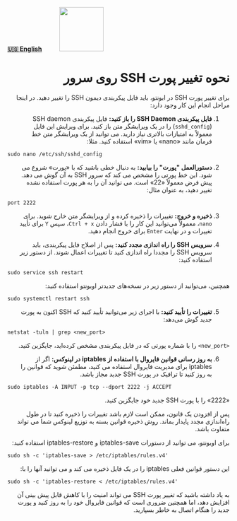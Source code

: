 [**🇺🇸 English**](https://github.com/hiddify/Hiddify-Manager/wiki/How-to-change-SSH-port-on-your-server)&nbsp;&nbsp;&nbsp;&nbsp;&nbsp;&nbsp;&nbsp;&nbsp;&nbsp;&nbsp;<a href="https://github.com/hiddify/hiddify-config/wiki/%D9%87%D9%85%D9%87-%D8%A2%D9%85%D9%88%D8%B2%D8%B4%E2%80%8C%D9%87%D8%A7-%D9%88-%D9%88%DB%8C%D8%AF%D8%A6%D9%88%D9%87%D8%A7"><img width="100" src="https://github.com/hiddify/hiddify-config/assets/125398461/3704cd84-eee6-4c45-abe7-3c02936bbebb" /></a>



<div dir=rtl>

# نحوه تغییر پورت SSH روی سرور

برای تغییر پورت SSH در ابونتو، باید فایل پیکربندی دیمون SSH را تغییر دهید. در اینجا مراحل انجام این کار وجود دارد:

1. **فایل پیکربندی SSH Daemon را باز کنید:**
    فایل پیکربندی SSH daemon (`sshd_config`) را در یک ویرایشگر متن باز کنید. برای ویرایش این فایل معمولاً به امتیازات بالاتری نیاز دارید. می توانید از یک ویرایشگر متن خط فرمان مانند «nano» یا «vim» استفاده کنید. مثلا:

<div dir=ltr>


    sudo nano /etc/ssh/sshd_config
</div>

2. **دستورالعمل "پورت" را بیابید:**
    به دنبال خطی باشید که با «پورت» شروع می شود. این خط پورتی را مشخص می کند که سرور SSH به آن گوش می دهد. پیش فرض معمولاً «22» است. می توانید آن را به هر پورت استفاده نشده تغییر دهید، به عنوان مثال:

<div dir=ltr>


    port 2222
</div>

3. **ذخیره و خروج:**
    تغییرات را ذخیره کرده و از ویرایشگر متن خارج شوید. برای `nano`، معمولاً می‌توانید این کار را با فشار دادن `Ctrl + x`، سپس `Y` برای تأیید تغییرات و در نهایت `Enter` برای خروج انجام دهید.

4. **سرویس SSH را راه اندازی مجدد کنید:**
    پس از اصلاح فایل پیکربندی، باید سرویس SSH را مجددا راه اندازی کنید تا تغییرات اعمال شوند. از دستور زیر استفاده کنید:

<div dir=ltr>


    sudo service ssh restart
</div>


همچنین، می‌توانید از دستور زیر در نسخه‌های جدیدتر اوبونتو استفاده کنید:


<div dir=ltr>

    sudo systemctl restart ssh
</div>

5. **تغییرات را تأیید کنید:**
با اجرای زیر می‌توانید تأیید کنید که SSH اکنون به پورت جدید گوش می‌دهد:
    
<div dir=ltr>

    netstat -tuln | grep <new_port>
</div>

`<new_port>` را با شماره پورتی که در فایل پیکربندی مشخص کرده‌اید، جایگزین کنید.

6. **به روز رسانی قوانین فایروال با استفاده از iptables در لینوکس:**
    اگر از iptables برای مدیریت فایروال استفاده می کنید، مطمئن شوید که قوانین را به روز کنید تا ترافیک در پورت SSH جدید مجاز باشد.

<div dir=ltr>

    sudo iptables -A INPUT -p tcp --dport 2222 -j ACCEPT
</div>

«2222» را با پورت SSH جدید خود جایگزین کنید.

پس از افزودن یک قانون، ممکن است لازم باشد تغییرات را ذخیره کنید تا در طول راه‌اندازی مجدد پایدار بماند. روش ذخیره قوانین بسته به توزیع لینوکس شما می تواند متفاوت باشد.

برای اوبونتو، می توانید از دستورات iptables-save و iptables-restore استفاده کنید:
    
<div dir=ltr>

    sudo sh -c 'iptables-save > /etc/iptables/rules.v4'
</div>

این دستور قوانین فعلی iptables را در یک فایل ذخیره می کند و می توانید آنها را با:

<div dir=ltr>

    sudo sh -c 'iptables-restore < /etc/iptables/rules.v4'
</div>

به یاد داشته باشید که تغییر پورت SSH می تواند امنیت را با کاهش قابل پیش بینی آن افزایش دهد، اما همچنین ضروری است که قوانین فایروال خود را به روز کنید و پورت جدید را هنگام اتصال به خاطر بسپارید.